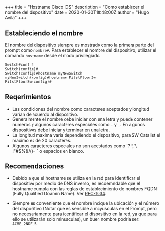 +++
title = "Hostname Cisco IOS"
description = "Como establecer el nombre del dispositivo"
date = 2020-01-30T18:48:00Z
author = "Hugo Avila"
+++


## Estableciendo el nombre

El nombre del dispositivo siempre es mostrado como la primera parte del prompt como `nombre#`. Para establecer el nombre del dispositivo, utilizar el comando `hostname` desde el modo privilegiado.

```
Switch#conf t
Switch(config)#
Switch(config)#hostname myNewSwitch
myNewSwitch(config)#hostname FitstFloorSw
FitstFloorSw(config)#

```



## Reqerimientos

* Las condiciones del nombre como caracteres aceptados y longitud varían de acuerdo al dispositivo.
* Generalmente el nombre debe iniciar con una letra y puede contener numeros y algunos caracteres especiales como `-` y `_`. En algunos dispositivos debe iniciar y terminar en una letra.
* La longitud maxima varia dependiendo el dispositivo, para SW Catalist el maximo es de 20 caracteres.
* Algunos caracteres especiales no son aceptados como ´? *,´\ !"#$%&/()= ´ o espacios en blanco.

## Recomendaciones

* Debido a que el hostname se utiliza en la red para identificar el dispositivo por medio de DNS inverso, es recoemndable que el hostname cumpla con las reglas de establecimiento de nombres FQDN (Fully Qualified Doamin Name). Ver [RFC-1034](https://www.rfc-es.org/rfc/rfc1034-es.txt).

* Siempre es conveniente que el nombre indique la ubicación y el número del dispositivo (Notar que es sensible a mayusculas en el Prompt, pero no necesariamente para identificar el dispositivo en la red, ya que para ello se utilizarán solo minusculas), un buen nombre podria ser: `ACME_2NDF_5`
